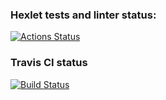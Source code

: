 ### Hexlet tests and linter status:
[![Actions Status](https://github.com/PavelKonkin/rails-project-63/workflows/hexlet-check/badge.svg)](https://github.com/PavelKonkin/rails-project-63/actions)

### Travis CI status
[![Build Status](https://app.travis-ci.com/PavelKonkin/rails-project-63.svg?branch=main)](https://app.travis-ci.com/PavelKonkin/rails-project-63)
